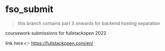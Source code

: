 # fso_submit

> this branch contains part 3 onwards for backend hosting separation

coursework submissions for fullstackopen 2022

link here :point_right: https://fullstackopen.com/en/
